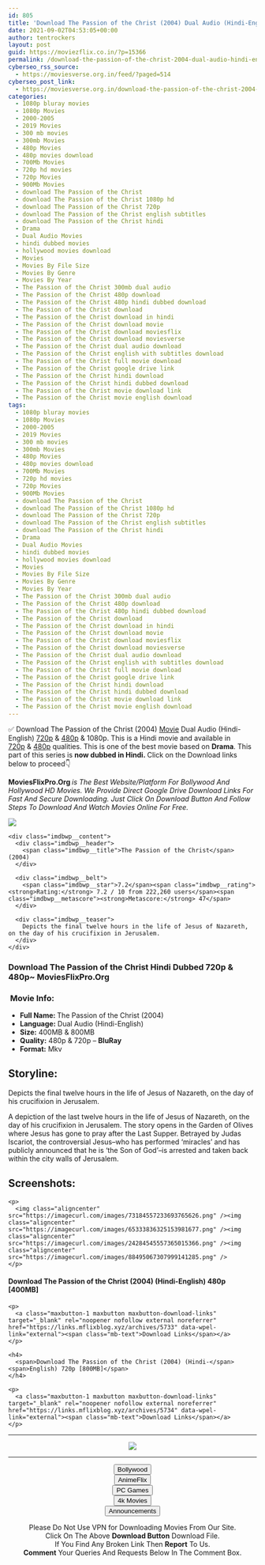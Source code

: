 ```yaml
---
id: 805
title: 'Download The Passion of the Christ (2004) Dual Audio (Hindi-English) 480p [400MB] || 720p [800MB]'
date: 2021-09-02T04:53:05+00:00
author: tentrockers
layout: post
guid: https://moviezflix.co.in/?p=15366
permalink: /download-the-passion-of-the-christ-2004-dual-audio-hindi-english-480p-400mb-720p-800mb/
cyberseo_rss_source:
  - https://moviesverse.org.in/feed/?paged=514
cyberseo_post_link:
  - https://moviesverse.org.in/download-the-passion-of-the-christ-2004-hindi-480p-720p/
categories:
  - 1080p bluray movies
  - 1080p Movies
  - 2000-2005
  - 2019 Movies
  - 300 mb movies
  - 300mb Movies
  - 480p Movies
  - 480p movies download
  - 700Mb Movies
  - 720p hd movies
  - 720p Movies
  - 900Mb Movies
  - download The Passion of the Christ
  - download The Passion of the Christ 1080p hd
  - download The Passion of the Christ 720p
  - download The Passion of the Christ english subtitles
  - download The Passion of the Christ hindi
  - Drama
  - Dual Audio Movies
  - hindi dubbed movies
  - hollywood movies download
  - Movies
  - Movies By File Size
  - Movies By Genre
  - Movies By Year
  - The Passion of the Christ 300mb dual audio
  - The Passion of the Christ 480p download
  - The Passion of the Christ 480p hindi dubbed download
  - The Passion of the Christ download
  - The Passion of the Christ download in hindi
  - The Passion of the Christ download movie
  - The Passion of the Christ download moviesflix
  - The Passion of the Christ download moviesverse
  - The Passion of the Christ dual audio download
  - The Passion of the Christ english with subtitles download
  - The Passion of the Christ full movie download
  - The Passion of the Christ google drive link
  - The Passion of the Christ hindi download
  - The Passion of the Christ hindi dubbed download
  - The Passion of the Christ movie download link
  - The Passion of the Christ movie english download
tags:
  - 1080p bluray movies
  - 1080p Movies
  - 2000-2005
  - 2019 Movies
  - 300 mb movies
  - 300mb Movies
  - 480p Movies
  - 480p movies download
  - 700Mb Movies
  - 720p hd movies
  - 720p Movies
  - 900Mb Movies
  - download The Passion of the Christ
  - download The Passion of the Christ 1080p hd
  - download The Passion of the Christ 720p
  - download The Passion of the Christ english subtitles
  - download The Passion of the Christ hindi
  - Drama
  - Dual Audio Movies
  - hindi dubbed movies
  - hollywood movies download
  - Movies
  - Movies By File Size
  - Movies By Genre
  - Movies By Year
  - The Passion of the Christ 300mb dual audio
  - The Passion of the Christ 480p download
  - The Passion of the Christ 480p hindi dubbed download
  - The Passion of the Christ download
  - The Passion of the Christ download in hindi
  - The Passion of the Christ download movie
  - The Passion of the Christ download moviesflix
  - The Passion of the Christ download moviesverse
  - The Passion of the Christ dual audio download
  - The Passion of the Christ english with subtitles download
  - The Passion of the Christ full movie download
  - The Passion of the Christ google drive link
  - The Passion of the Christ hindi download
  - The Passion of the Christ hindi dubbed download
  - The Passion of the Christ movie download link
  - The Passion of the Christ movie english download
---
```

<div class="thecontent clearfix">
  <p>
    ✅ Download The Passion of the Christ (2004) <a href="https://moviesverse.org.in/category/movies/" data-wpel-link="internal">Movie</a> Dual Audio (Hindi-English) <a href="https://moviesverse.org.in/720p-movies/" data-wpel-link="internal">720p</a>&nbsp;&&nbsp;<a href="https://moviesverse.org.in/480p-movies/" data-wpel-link="internal">480p</a> & 1080p. This is a Hindi movie and available in <a href="https://moviesverse.org.in/720p-movies/" data-wpel-link="internal">720p</a>&nbsp;&&nbsp;<a href="https://moviesverse.org.in/480p-movies/" data-wpel-link="internal">480p</a> qualities. This is one of the best movie based on <strong>Drama</strong>. This part of this series is <strong>now dubbed in <span>Hindi.&nbsp;</span></strong><span>Click on the Download links below to proceed👇</span>
  </p>
  
  <p>
    <strong><span>MoviesFlixPro.Org&nbsp;</span></strong><em>is The Best Website/Platform For Bollywood And Hollywood HD Movies. We Provide Direct Google Drive Download Links For Fast And Secure Downloading. Just Click On Download Button And Follow Steps To&nbsp;Download And Watch Movies Online For Free.</em>
  </p>
  
  <div class="imdbwp imdbwp--movie dark">
    <div class="imdbwp__thumb">
      <a class="imdbwp__link" target="_blank" title="The Passion of the Christ" href="https://www.imdb.com/title/tt0335345/" rel="nofollow external noopener noreferrer" data-wpel-link="external"><img class="imdbwp__img" src="https://m.media-amazon.com/images/M/MV5BNDY1N2IyYWMtZTY4OS00OGM1LTkxNmUtOTQzYmM5MmI2YmVmXkEyXkFqcGdeQXVyNTAyODkwOQ@@._V1_SX300.jpg" /></a>
    </div>
    
    <div class="imdbwp__content">
      <div class="imdbwp__header">
        <span class="imdbwp__title">The Passion of the Christ</span> (2004)
      </div>
      
      <div class="imdbwp__belt">
        <span class="imdbwp__star">7.2</span><span class="imdbwp__rating"><strong>Rating:</strong> 7.2 / 10 from 222,260 users</span><span class="imdbwp__metascore"><strong>Metascore:</strong> 47</span>
      </div>
      
      <div class="imdbwp__teaser">
        Depicts the final twelve hours in the life of Jesus of Nazareth, on the day of his crucifixion in Jerusalem.
      </div>
    </div>
  </div>
  
  <h3>
    <span>Download The Passion of the Christ Hindi Dubbed 720p & 480p~ MoviesFlixPro.Org</span>
  </h3>
  
  <h3>
    <span>&nbsp;Movie Info:&nbsp;</span>
  </h3>
  
  <ul>
    <li>
      <strong>Full Name: </strong>The Passion of the Christ (2004)
    </li>
    <li>
      <strong>Language:</strong> Dual Audio (Hindi-English)
    </li>
    <li>
      <strong>Size:</strong> 400MB & 800MB
    </li>
    <li>
      <strong>Quality:</strong> 480p & 720p – <span><strong>BluRay</strong></span>
    </li>
    <li>
      <strong>Format:</strong>&nbsp;Mkv
    </li>
  </ul>
  
  <h2>
    <span>Storyline:</span>
  </h2>
  
  <p>
    Depicts the final twelve hours in the life of Jesus of Nazareth, on the day of his crucifixion in Jerusalem.
  </p>
  
  <div>
    A depiction of the last twelve hours in the life of Jesus of Nazareth, on the day of his crucifixion in Jerusalem. The story opens in the Garden of Olives where Jesus has gone to pray after the Last Supper. Betrayed by Judas Iscariot, the controversial Jesus–who has performed ‘miracles’ and has publicly announced that he is ‘the Son of God’–is arrested and taken back within the city walls of Jerusalem.
  </div>
  
  <div class="summary_text">
    <h2>
      <span>Screenshots:</span>
    </h2>
    
    <p>
      <img class="aligncenter" src="https://imagecurl.com/images/73184557233693765626.png" /><img class="aligncenter" src="https://imagecurl.com/images/65333836325153981677.png" /><img class="aligncenter" src="https://imagecurl.com/images/24284545557365015366.png" /><img class="aligncenter" src="https://imagecurl.com/images/88495067307999141285.png" />
    </p>
  </div>
  
  <div class="inline canwrap">
    <h4>
      <span>Download The Passion of the Christ (2004) (Hindi-English) </span><span>480p&nbsp; [400MB]</span>
    </h4>
    
    <p>
      <a class="maxbutton-1 maxbutton maxbutton-download-links" target="_blank" rel="noopener nofollow external noreferrer" href="https://links.mflixblog.xyz/archives/5733" data-wpel-link="external"><span class="mb-text">Download Links</span></a>
    </p>
    
    <h4>
      <span>Download The Passion of the Christ (2004) (Hindi-</span><span>English) 720p [800MB]</span>
    </h4>
    
    <p>
      <a class="maxbutton-1 maxbutton maxbutton-download-links" target="_blank" rel="noopener nofollow external noreferrer" href="https://links.mflixblog.xyz/archives/5734" data-wpel-link="external"><span class="mb-text">Download Links</span></a>
    </p>
  </div>
</div>

<center>
  </p> 
  
  <hr />
  
  <p>
    <a href="http://gdrivepro.xyz/join.php" data-wpel-link="external" target="_blank" rel="nofollow external noopener noreferrer"><img src="https://i.imgur.com/FhMdWdW.png" /></a>
  </p>
  
  <hr />
  
  <p>
    <a href="https://dogemovies.xyz" target="_blank" data-wpel-link="external" rel="nofollow external noopener noreferrer"><button class="button button5">Bollywood</button></a><br /> <a href="https://animeflix.in" target="_blank" data-wpel-link="external" rel="nofollow external noopener noreferrer"><button class="button button5">AnimeFlix</button></a><br /> <a href="https://gamesflix.net/" target="_blank" data-wpel-link="external" rel="nofollow external noopener noreferrer"><button class="button button5">PC Games</button></a><br /> <a href="https://uhdmovies.in" target="_blank" data-wpel-link="external" rel="nofollow external noopener noreferrer"><button class="button button5">4k Movies</button></a><br /> <a href="https://moviesverse.org.in/announcements/" target="_blank" data-wpel-link="internal" rel="noopener"><button class="button button5">Announcements</button></a>
  </p>
  
  <div class="alert alert-danger">
    Please Do Not Use VPN for Downloading Movies From Our Site.
  </div>
  
  <div class="alert alert-success">
    Click On The Above <strong>Download Button</strong> Download File.
  </div>
  
  <div class="alert alert-warning">
    If You Find Any Broken Link Then <strong>Report</strong> To Us.
  </div>
  
  <div class="alert alert-info">
    <strong>Comment</strong> Your Queries And Requests Below In The Comment Box.
  </div>
  
  <p>
    </center>
  </p>